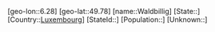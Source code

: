 ﻿---
location: [49.78,6.28]
type: City
tags:
- geo/City


SpocWebEntityId: 35401
isDeleted: false
confidential: public

---
[geo-lon::6.28]
[geo-lat::49.78]
[name::Waldbillig]
[State::]
[Country::[Luxembourg](geo/Continent/Europe/Luxembourg.md)]
[StateId::]
[Population::]
[Unknown::]

